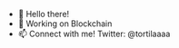 <!-- [![Anurag's GitHub stats](https://github-readme-stats.vercel.app/api?username=atootdev)](https://github.com/anuraghazra/github-readme-stats) -->

- 👋 Hello there!
- 🌱 Working on Blockchain
- 📫 Connect with me! Twitter: @tortilaaaa

<!---
atootdev/atootdev is a ✨ special ✨ repository because its `README.md` (this file) appears on your GitHub profile.
You can click the Preview link to take a look at your changes.
--->
